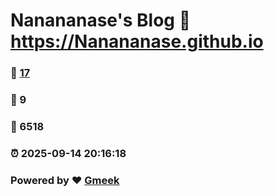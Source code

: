 # Nanananase's Blog :link: https://Nanananase.github.io 
### :page_facing_up: [17](https://Nanananase.github.io/tag.html) 
### :speech_balloon: 9 
### :hibiscus: 6518 
### :alarm_clock: 2025-09-14 20:16:18 
### Powered by :heart: [Gmeek](https://github.com/Meekdai/Gmeek)
